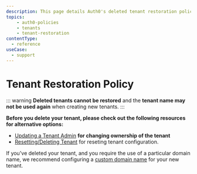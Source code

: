 ```yaml
---
description: This page details Auth0's deleted tenant restoration policy.
topics:
    - auth0-policies
    - tenants
    - tenant-restoration
contentType:
  - reference
useCase:
  - support
---
```


# Tenant Restoration Policy

::: warning
**Deleted tenants cannot be restored** and the **tenant name may not be used again** when creating new tenants.
:::

**Before you delete your tenant, please check out the following resources for alternative options:**
* [Updating a Tenant Admin](https://auth0.com/docs/dashboard/manage-dashboard-admins#update-admin) **for changing ownership of the tenant**
* [Resetting/Deleting Tenant](/tutorials/delete-reset-tenant) for reseting tenant configuration.


If you've deleted your tenant, and you require the use of a particular domain name, we recommend configuring a [custom domain name](/custom-domains) for your new tenant.
